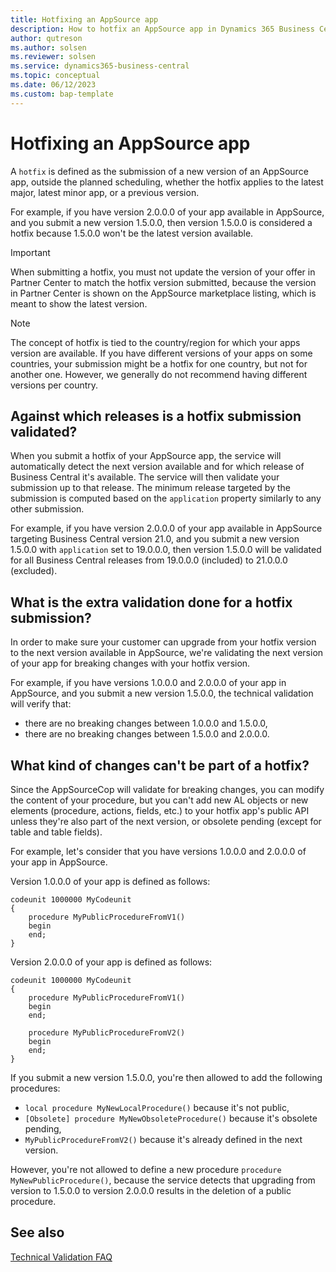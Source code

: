 ```yaml
---
title: Hotfixing an AppSource app
description: How to hotfix an AppSource app in Dynamics 365 Business Central
author: qutreson
ms.author: solsen
ms.reviewer: solsen
ms.service: dynamics365-business-central
ms.topic: conceptual
ms.date: 06/12/2023
ms.custom: bap-template
---
```


# Hotfixing an AppSource app

A `hotfix` is defined as the submission of a new version of an AppSource app, outside the planned scheduling, whether the hotfix applies to the latest major, latest minor app, or a previous version.

For example, if you have version 2.0.0.0 of your app available in AppSource, and you submit a new version 1.5.0.0, then version 1.5.0.0 is considered a hotfix because 1.5.0.0 won't be the latest version available.

> [!IMPORTANT]  
> When submitting a hotfix, you must not update the version of your offer in Partner Center to match the hotfix version submitted, because the version in Partner Center is shown on the AppSource marketplace listing, which is meant to show the latest version.

> [!NOTE]  
> The concept of hotfix is tied to the country/region for which your apps version are available. If you have different versions of your apps on some countries, your submission might be a hotfix for one country, but not for another one. However, we generally do not recommend having different versions per country.

## Against which releases is a hotfix submission validated?

When you submit a hotfix of your AppSource app, the service will automatically detect the next version available and for which release of Business Central it's available. The service will then validate your submission up to that release. The minimum release targeted by the submission is computed based on the `application` property similarly to any other submission.

For example, if you have version 2.0.0.0 of your app available in AppSource targeting Business Central version 21.0, and you submit a new version 1.5.0.0 with `application` set to 19.0.0.0, then version 1.5.0.0 will be validated for all Business Central releases from 19.0.0.0 (included) to 21.0.0.0 (excluded).

## What is the extra validation done for a hotfix submission?

In order to make sure your customer can upgrade from your hotfix version to the next version available in AppSource, we're validating the next version of your app for breaking changes with your hotfix version.

For example, if you have versions 1.0.0.0 and 2.0.0.0 of your app in AppSource, and you submit a new version 1.5.0.0, the technical validation will verify that:

- there are no breaking changes between 1.0.0.0 and 1.5.0.0,
- there are no breaking changes between 1.5.0.0 and 2.0.0.0.

## What kind of changes can't be part of a hotfix?

Since the AppSourceCop will validate for breaking changes, you can modify the content of your procedure, but you can't add new AL objects or new elements (procedure, actions, fields, etc.) to your hotfix app's public API unless they're also part of the next version, or obsolete pending (except for table and table fields).

For example, let's consider that you have versions 1.0.0.0 and 2.0.0.0 of your app in AppSource.

Version 1.0.0.0 of your app is defined as follows:

```al
codeunit 1000000 MyCodeunit
{
    procedure MyPublicProcedureFromV1()
    begin
    end;
}
```

Version 2.0.0.0 of your app is defined as follows:
```al
codeunit 1000000 MyCodeunit
{
    procedure MyPublicProcedureFromV1()
    begin
    end;

    procedure MyPublicProcedureFromV2()
    begin
    end;
}
```

If you submit a new version 1.5.0.0, you're then allowed to add the following procedures:

- `local procedure MyNewLocalProcedure()` because it's not public,
- `[Obsolete] procedure MyNewObsoleteProcedure()` because it's obsolete pending,
- `MyPublicProcedureFromV2()` because it's already defined in the next version.

However, you're not allowed to define a new procedure `procedure MyNewPublicProcedure()`, because the service detects that upgrading from version to 1.5.0.0 to version 2.0.0.0 results in the deletion of a public procedure.

## See also

[Technical Validation FAQ](devenv-checklist-submission-faq.md) 